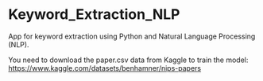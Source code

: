 # Keyword_Extraction_NLP

App for keyword extraction using Python and Natural Language Processing (NLP).

You need to download the paper.csv data from Kaggle to train the model:
<https://www.kaggle.com/datasets/benhamner/nips-papers>
